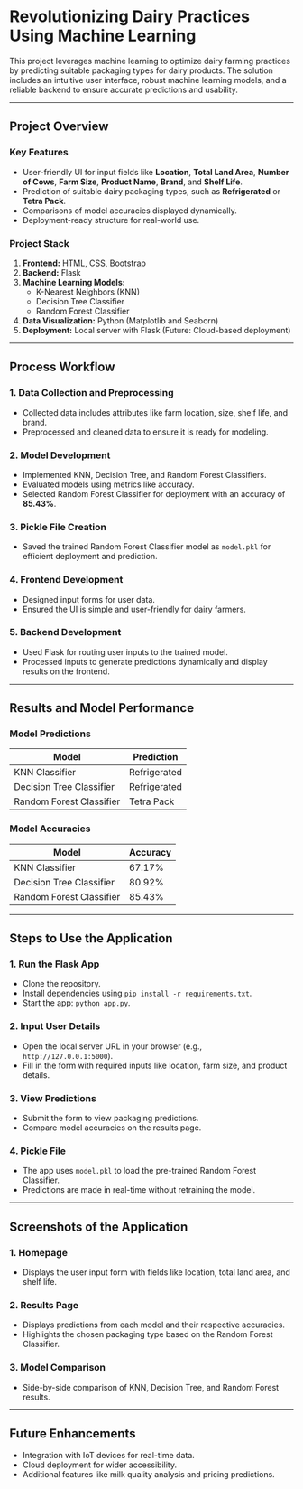 
# Revolutionizing Dairy Practices Using Machine Learning

This project leverages machine learning to optimize dairy farming practices by predicting suitable packaging types for dairy products. The solution includes an intuitive user interface, robust machine learning models, and a reliable backend to ensure accurate predictions and usability.

---

## Project Overview

### Key Features
- User-friendly UI for input fields like **Location**, **Total Land Area**, **Number of Cows**, **Farm Size**, **Product Name**, **Brand**, and **Shelf Life**.
- Prediction of suitable dairy packaging types, such as **Refrigerated** or **Tetra Pack**.
- Comparisons of model accuracies displayed dynamically.
- Deployment-ready structure for real-world use.

### Project Stack
1. **Frontend:** HTML, CSS, Bootstrap
2. **Backend:** Flask
3. **Machine Learning Models:**
   - K-Nearest Neighbors (KNN)
   - Decision Tree Classifier
   - Random Forest Classifier
4. **Data Visualization:** Python (Matplotlib and Seaborn)
5. **Deployment:** Local server with Flask (Future: Cloud-based deployment)

---

## Process Workflow

### 1. **Data Collection and Preprocessing**
   - Collected data includes attributes like farm location, size, shelf life, and brand.
   - Preprocessed and cleaned data to ensure it is ready for modeling.

### 2. **Model Development**
   - Implemented KNN, Decision Tree, and Random Forest Classifiers.
   - Evaluated models using metrics like accuracy.
   - Selected Random Forest Classifier for deployment with an accuracy of **85.43%**.

### 3. **Pickle File Creation**
   - Saved the trained Random Forest Classifier model as `model.pkl` for efficient deployment and prediction.

### 4. **Frontend Development**
   - Designed input forms for user data.
   - Ensured the UI is simple and user-friendly for dairy farmers.

### 5. **Backend Development**
   - Used Flask for routing user inputs to the trained model.
   - Processed inputs to generate predictions dynamically and display results on the frontend.

---

## Results and Model Performance

### Model Predictions
| **Model**                  | **Prediction**   |
|----------------------------|------------------|
| KNN Classifier             | Refrigerated     |
| Decision Tree Classifier   | Refrigerated     |
| Random Forest Classifier   | Tetra Pack       |

### Model Accuracies
| **Model**                  | **Accuracy**     |
|----------------------------|------------------|
| KNN Classifier             | 67.17%           |
| Decision Tree Classifier   | 80.92%           |
| Random Forest Classifier   | 85.43%           |

---

## Steps to Use the Application

### 1. **Run the Flask App**
   - Clone the repository.
   - Install dependencies using `pip install -r requirements.txt`.
   - Start the app: `python app.py`.

### 2. **Input User Details**
   - Open the local server URL in your browser (e.g., `http://127.0.0.1:5000`).
   - Fill in the form with required inputs like location, farm size, and product details.

### 3. **View Predictions**
   - Submit the form to view packaging predictions.
   - Compare model accuracies on the results page.

### 4. **Pickle File**
   - The app uses `model.pkl` to load the pre-trained Random Forest Classifier.
   - Predictions are made in real-time without retraining the model.

---

## Screenshots of the Application

### 1. **Homepage**
   - Displays the user input form with fields like location, total land area, and shelf life.

### 2. **Results Page**
   - Displays predictions from each model and their respective accuracies.
   - Highlights the chosen packaging type based on the Random Forest Classifier.

### 3. **Model Comparison**
   - Side-by-side comparison of KNN, Decision Tree, and Random Forest results.

---

## Future Enhancements
- Integration with IoT devices for real-time data.
- Cloud deployment for wider accessibility.
- Additional features like milk quality analysis and pricing predictions.
